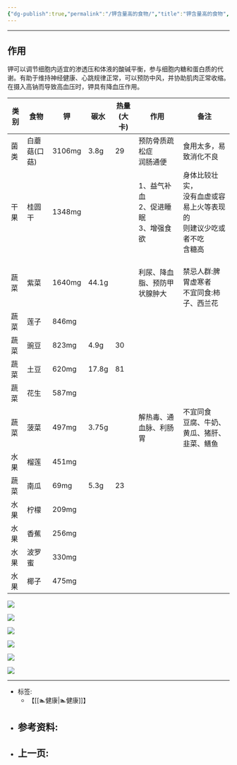 ```yaml
---
{"dg-publish":true,"permalink":"/钾含量高的食物/","title":"钾含量高的食物","tags":["📥"]}
---
```


---
## 作用
钾可以调节细胞内适宜的渗透压和体液的酸碱平衡，参与细胞内糖和蛋白质的代谢。有助于维持神经健康、心跳规律正常，可以预防中风，并协助肌肉正常收缩。在摄入高钠而导致高血压时，钾具有降血压作用。


| 类别   | 食物      | 钾        | 碳水      | 热量(大卡) | 作用                             | 备注                                              |
|----|---------|----------|---------|--------|--------------------------------|-------------------------------------------------|
| 菌类   | 白蘑菇(口菇) | 3106mg   | 3.8g    | 29     | 预防骨质疏松症<br/>润肠通便               | 食用太多，易致消化不良                                     |
| 干果 | 桂圆干     |  1348mg  |         |        | 1、益气补血  <br/>2、促进睡眠<br/>3、增强食欲 | 身体比较壮实，<br/>没有血虚或容易上火等表现的<br/>则建议少吃或者不吃<br/>含糖高 |
| 蔬菜 | 紫菜      | 1640mg   | 44.1g   |        | 利尿、降血脂、预防甲状腺肿大                 | <br/>禁忌人群:脾胃虚寒者<br/>不宜同食:柿子、西兰花                 |
| 蔬菜 |  莲子     |  846mg   |         |        |                                |                                                 |
| 蔬菜 | 豌豆      | 823mg    | 4.9g    | 30     |                                |                                                 |
| 蔬菜 | 土豆      | 620mg    | 17.8g   | 81     |                                |                                                 |
| 蔬菜 |  花生     |  587mg   |         |        |                                |                                                 |
| 蔬菜 | 菠菜      | 497mg    | 3.75g   |        | 解热毒、通血脉、利肠胃                    | 不宜同食<br/>豆腐、牛奶、黄瓜、猪肝、韭菜、鳝鱼                      |
| 水果 | 榴莲      |  451mg   |         |        |                                |                                                 |
| 蔬菜 | 南瓜      | 69mg     | 5.3g    | 23     |                                |                                                 |
| 水果 | 柠檬      | 209mg    |         |        |                                |                                                 |
| 水果 | 香蕉      | 256mg    |         |        |                                |                                                 |
| 水果 | 波罗蜜     | 330mg    |         |        |                                |                                                 |
| 水果 | 椰子      | 475mg    |



![](https://sns-img-qc.xhscdn.com/0b659fab-295a-25cc-9ac3-0b8f08bd8edd?imageView2/2/w/1920/format/webp|imageMogr2/strip)

![](https://sns-img-qc.xhscdn.com/0f54b338-13c1-d98e-3d46-aa4ab3d702f5?imageView2/2/w/1920/format/webp|imageMogr2/strip)

![](https://sns-img-qc.xhscdn.com/2867dfa9-c07a-fba4-e091-bdc4b9d7d80c?imageView2/2/w/1920/format/webp|imageMogr2/strip)

![](https://sns-img-qc.xhscdn.com/9893c7b8-1bcc-89d7-4ac2-4108f4786038?imageView2/2/w/1920/format/webp|imageMogr2/strip)

![](https://sns-img-qc.xhscdn.com/c9a36dea-c499-c47a-041b-eb03559c8ac7?imageView2/2/w/1920/format/webp|imageMogr2/strip)

![](https://sns-img-qc.xhscdn.com/d207e640-d691-524e-6a4a-6034debe9cb9?imageView2/2/w/1920/format/webp|imageMogr2/strip)

---
- 标签: 
	-  【[[🏊健康\|🏊健康]]】
- 参考资料:
	-  
- 上一页:
	-  
